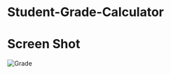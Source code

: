 # Student-Grade-Calculator

# Screen Shot

![Grade](https://github.com/user-attachments/assets/10f9b82a-351b-4fee-81d6-443cb5a1c418)
